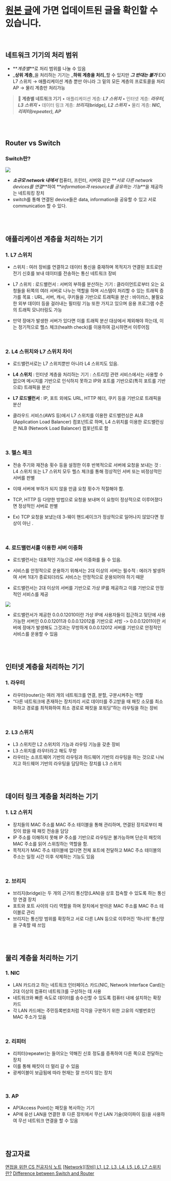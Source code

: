 # [원본 글](https://velog.io/@juijeong8324/Network-3)에 가면 업데이트된 글을 확인할 수 있습니다. 
<br>


## 네트워크 기기의 처리 범위
- **_계층별_**로 처리 범위를 나눌 수 있음 
- _**상위 계층**_을 처리하는 기기는 _**하위 계층을 처리**_할 수 있지만 _**그 반대는 불가**_
EX) L7 스위치 → 애플리케이션 계층 뿐만 아니라 그 밑의 모든 계층의 프로토콜을 처리 
    AP → 물리 계층만 처리가능 

> **🤔 계층별 네트워크 기기** 
• 애플리케이션 계층: **_L7 스위치_**
• 인터넷 계층: _**라우터, L3 스위치**_
• 데이터 링크 계층: _**브리지(bridge), L2 스위치**_
• 물리 계층: _**NIC, 리피터(repeater), AP**_

<br>
<br>

## Router vs Switch 
### Switch란?
![](https://velog.velcdn.com/images/juijeong8324/post/c9349724-e1e8-4409-a327-c0d05966ef02/image.png)
- **_소규모 network 내에서_** 컴퓨터, 프린터, 서버와 같은 **_서로 다른 network devices를 연결_**하여 **_information과 resource를 공유하는 기능_**을 제공하는 네트워킹 장치 
- switch를 통해 연결된 device들은 data, information을 공유할 수 있고 서로 communication 할 수 있다. 
<br>
<br> 

## 애플리케이션 계층을 처리하는 기기
### 1. L7 스위치

- 스위치 : 여러 장비를 연결하고 데이터 통신을 중재하며 목적지가 연결된 포트로만 전기 신호를 보내 데이터를 전송하는 통신 네트워크 장비

- L7 스위치
: 로드밸런서
: 서버의 부하를 분산하는 기기
: 클라이언트로부터 오는 요청들을 뒤쪽의 여러 서버로 나누는 역할을 하며 시스템이 처리할 수 있는 트래픽 증가를 목표
: URL, 서버, 캐시, 쿠키들을 기반으로 트래픽을 분산
: 바이러스, 불필요한 외부 데이터 등을 걸러내는 필터링 기능 또한 가지고 있으며 응용 프로그램 수준의 트래픽 모니터링도 가능

- 만약 장애가 발생한 서버가 있다면 이를 트래픽 분산 대상에서 제외해야 하는데, 이는 정기적으로 헬스 체크(health check)를 이용하여 감시하면서 이루어짐

<br>

### 2. L4 스위치와 L7 스위치 차이

- 로드밸런서로는 L7 스위치뿐만 아니라 L4 스위치도 있음.
- **L4 스위치**
: 인터넷 계층을 처리하는 기기 
: 스트리밍 관련 서비스에서는 사용할 수 없으며 메시지를 기반으로 인식하지 못하고 IP와 포트를 기반으로(특히 포트를 기반으로) 트래픽을 분산
- **L7 로드밸런서**
: IP, 포트 외에도 URL, HTTP 헤더, 쿠키 등을 기반으로 트래픽을 분산

- 클라우드 서비스(AWS 등)에서 L7 스위치를 이용한 로드밸런싱은 ALB (Application Load Balancer) 컴포넌트로 하며, L4 스위치를 이용한 로드밸런싱은 NLB (Network Load Balancer) 컴포넌트로 함

<br>

### 3. 헬스 체크
- 전송 주기와 재전송 횟수 등을 설정한 이후 반복적으로 서버에 요청을 보내는 것
: L4 스위치 또는 L7 스위치 모두 헬스 체크를 통해 정상적인 서버 또는 비정상적인 서버를 판별

- 이때 서버에 부하가 되지 않을 만큼 요청 횟수가 적절해야 함.
- TCP, HTTP 등 다양한 방법으로 요청을 보내며 이 요청이 정상적으로 이루어졌다면 정상적인 서버로 판별 
- Ex) TCP 요청을 보냈는데 3-웨이 핸드셰이크가 정상적으로 일어나지 않았다면 정상이 아닌 .

<br>

### 4. 로드밸런서를 이용한 서버 이중화

- 로드밸런서는 대표적인 기능으로 서버 이중화를 들 수 있음.
- 서비스를 안정적으로 운용하기 위해서는 2대 이상의 서버는 필수적 
: 에러가 발생하여 서버 1대가 종료되더라도 서비스는 안정적으로 운용되어야 하기 때문

- 로드밸런서는 2대 이상의 서버를 기반으로 가상 IP를 제공하고 이를 기반으로 안정적인 서비스를 제공

![](https://velog.velcdn.com/images/juijeong8324/post/7217b1be-b725-40e4-aeb6-c81a98f1d4c0/image.png) 
- 로드밸런서가 제공한 0.0.0.12010이란 가상 IP에 사용자들이 접근하고 뒷단에 사용 가능한 서버인 0.0.0.12011과 0.0.0.12012를 기반으로 서빙 -> 0.0.0.12011이란 서버에 장애가 발생해도 그것과는 무방하게 0.0.0.12012 서버를 기반으로 안정적인 서비스를 운용할 수 있음

<br>
<br>

## 인터넷 계층을 처리하는 기기
### 1. 라우터
- 라우터(router)는 여러 개의 네트워크를 연결, 분할, 구분시켜주는 역할
- “다른 네트워크에 존재하는 장치끼리 서로 데이터를 주고받을 때 패킷 소모를 최소화하고 경로를 최적화하여 최소 경로로 패킷을 포워딩”하는 라우팅을 하는 장비

<br>

### 2. L3 스위치
- L3 스위치란 L2 스위치의 기능과 라우팅 기능을 갖춘 장비
- L3 스위치를 라우터라고 해도 무방
- 라우터는 소프트웨어 기반의 라우팅과 하드웨어 기반의 라우팅을 하는 것으로 나눠지고 하드웨어 기반의 라우팅을 담당하는 장치를 L3 스위치


<br>
<br>

## 데이터 링크 계층을 처리하는 기기
### 1. L2 스위치
- 장치들의 MAC 주소를 MAC 주소 테이블을 통해 관리하며, 연결된 장치로부터 패킷이 왔을 때 패킷 전송을 담당
- IP 주소를 이해하지 못해 IP 주소를 기반으로 라우팅은 불가능하며 단순히 패킷의 MAC 주소를 읽어 스위칭하는 역할을 함. 
- 목적지가 MAC 주소 테이블에 없다면 전체 포트에 전달하고 MAC 주소 테이블의 주소는 일정 시간 이후 삭제하는 기능도 있음

<br>

### 2. 브리지
- 브리지(bridge)는 두 개의 근거리 통신망(LAN)을 상호 접속할 수 있도록 하는 통신망 연결 장치
- 포트와 포트 사이의 다리 역할을 하며 장치에서 받아온 MAC 주소를 MAC 주소 테이블로 관리
- 브리지는 통신망 범위를 확장하고 서로 다른 LAN 등으로 이루어진 ‘하나의’ 통신망을 구축할 때 쓰임

<br>
<br>

## 물리 계층을 처리하는 기기
### 1. NIC

- LAN 카드라고 하는 네트워크 인터페이스 카드(NIC, Network Interface Card)는 2대 이상의 컴퓨터 네트워크를 구성하는 데 사용 
- 네트워크와 빠른 속도로 데이터를 송수신할 수 있도록 컴퓨터 내에 설치하는 확장 카드
- 각 LAN 카드에는 주민등록번호처럼 각각을 구분하기 위한 고유의 식별번호인 MAC 주소가 있음

<br>

### 2. 리피터
- 리피터(repeater)는 들어오는 약해진 신호 정도를 증폭하여 다른 쪽으로 전달하는 장치
- 이를 통해 패킷이 더 멀리 갈 수 있음 
- 광케이블이 보급됨에 따라 현재는 잘 쓰이지 않는 장치

<br>

### 3. AP
- AP(Access Point)는 패킷을 복사하는 기기
- AP에 유선 LAN을 연결한 후 다른 장치에서 무선 LAN 기술(와이파이 등)을 사용하여 무선 네트워크 연결을 할 수 있음

<br>
<br>

## 참고자료 
[면접을 위한 CS 전공지식 노트](https://thebook.io/080326/0097/) 
[[Network][장비] L1, L2, L3, L4, L5, L6, L7 스위치란?](https://siahn95.tistory.com/161)
[Difference between Switch and Router](https://www.javatpoint.com/switch-vs-router)

